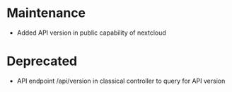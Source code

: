 # Maintenance

- Added API version in public capability of nextcloud

# Deprecated

- API endpoint /api/version in classical controller to query for API version
